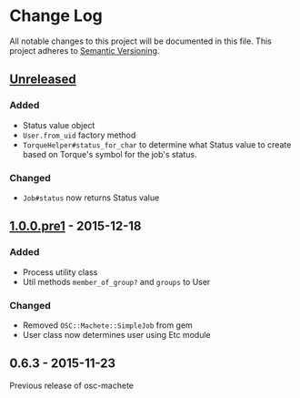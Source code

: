 # Change Log

All notable changes to this project will be documented in this file.
This project adheres to [Semantic Versioning](http://semver.org/).

## [Unreleased]
### Added
- Status value object
- `User.from_uid` factory method
- `TorqueHelper#status_for_char` to determine what Status value to create based on Torque's symbol for the job's status.

### Changed
- `Job#status` now returns Status value


## [1.0.0.pre1] - 2015-12-18
### Added
- Process utility class
- Util methods `member_of_group?` and `groups` to User


### Changed
- Removed `OSC::Machete::SimpleJob` from gem
- User class now determines user using Etc module


## 0.6.3 - 2015-11-23

Previous release of osc-machete

[Unreleased]: https://github.com/AweSim-OSC/osc-machete/compare/v1.0.0.pre1...release/1.0
[1.0.0.pre1]: https://github.com/AweSim-OSC/osc-machete/compare/v0.6.3...v1.0.0.pre1

